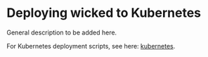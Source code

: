 # Deploying wicked to Kubernetes

General description to be added here.

For Kubernetes deployment scripts, see here: [kubernetes](kubernetes).